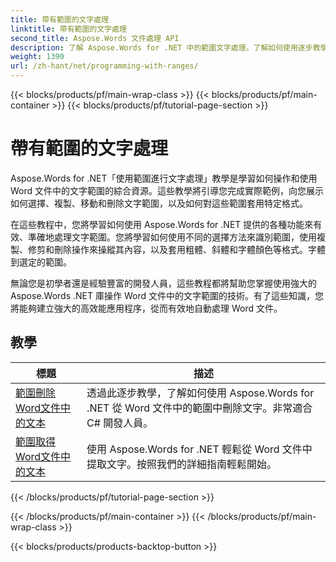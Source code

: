 ```yaml
---
title: 帶有範圍的文字處理
linktitle: 帶有範圍的文字處理
second_title: Aspose.Words 文件處理 API
description: 了解 Aspose.Words for .NET 中的範圍文字處理。了解如何使用逐步教學和範例程式碼來操作 Word 文件中特定範圍的文字並設定其格式。
weight: 1390
url: /zh-hant/net/programming-with-ranges/
---
```


{{< blocks/products/pf/main-wrap-class >}}
{{< blocks/products/pf/main-container >}}
{{< blocks/products/pf/tutorial-page-section >}}

# 帶有範圍的文字處理

Aspose.Words for .NET「使用範圍進行文字處理」教學是學習如何操作和使用 Word 文件中的文字範圍的綜合資源。這些教學將引導您完成實際範例，向您展示如何選擇、複製、移動和刪除文字範圍，以及如何對這些範圍套用特定格式。

在這些教程中，您將學習如何使用 Aspose.Words for .NET 提供的各種功能來有效、準確地處理文字範圍。您將學習如何使用不同的選擇方法來識別範圍，使用複製、修剪和刪除操作來操縱其內容，以及套用粗體、斜體和字體顏色等格式。字體到選定的範圍。

無論您是初學者還是經驗豐富的開發人員，這些教程都將幫助您掌握使用強大的 Aspose.Words .NET 庫操作 Word 文件中的文字範圍的技術。有了這些知識，您將能夠建立強大的高效能應用程序，從而有效地自動處理 Word 文件。

 ## 教學
| 標題 | 描述 |
| --- | --- |
| [範圍刪除Word文件中的文本](./ranges-delete-text/) | 透過此逐步教學，了解如何使用 Aspose.Words for .NET 從 Word 文件中的範圍中刪除文字。非常適合 C# 開發人員。 |
| [範圍取得Word文件中的文本](./ranges-get-text/) | 使用 Aspose.Words for .NET 輕鬆從 Word 文件中提取文字。按照我們的詳細指南輕鬆開始。 |
{{< /blocks/products/pf/tutorial-page-section >}}

{{< /blocks/products/pf/main-container >}}
{{< /blocks/products/pf/main-wrap-class >}}

{{< blocks/products/products-backtop-button >}}
